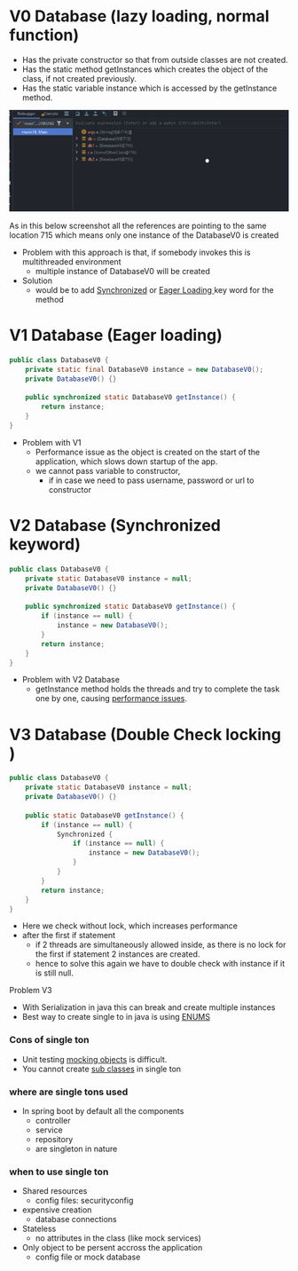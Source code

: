 # V0 Database (lazy loading, normal function)
- Has the private constructor so that from outside classes are not created. 
- Has the static method getInstances which creates the object of the class, if not created previously.  
- Has the static variable instance which is accessed by the getInstance method.

![Screenshot](../resources/singletonv0.png)

As in this below screenshot 
all the references are pointing to the same location 715
which means only one instance of the DatabaseV0 is created

- Problem with this approach is that, if somebody invokes this is multithreaded environment 
  - multiple instance of DatabaseV0 will be created 
- Solution 
  - would be to add <u>Synchronized</u> or <u> Eager Loading </u> key word for the method

# V1 Database  (Eager loading)
```java
public class DatabaseV0 {
    private static final DatabaseV0 instance = new DatabaseV0();
    private DatabaseV0() {}

    public synchronized static DatabaseV0 getInstance() {
        return instance;
    }
}
```
- Problem with V1
  -  Performance issue as the object is created on the start of the application, which slows down startup of the app. 
  - we cannot pass variable to constructor, 
    - if in case we need to pass username, password or url to constructor


# V2 Database (Synchronized keyword)
```java
public class DatabaseV0 {
    private static DatabaseV0 instance = null;
    private DatabaseV0() {}

    public synchronized static DatabaseV0 getInstance() {
        if (instance == null) {
            instance = new DatabaseV0();
        }
        return instance;
    }
}
```

- Problem with V2 Database
  - getInstance method holds the threads and try to complete the task one by one, causing <u>performance issues</u>.


# V3 Database (Double Check locking )
```java
public class DatabaseV0 {
    private static DatabaseV0 instance = null;
    private DatabaseV0() {}

    public static DatabaseV0 getInstance() {
        if (instance == null) {
            Synchronized {
                if (instance == null) {
                    instance = new DatabaseV0();                    
                }
            }
        }
        return instance;
    }
}
```
 
- Here we check without lock, which increases performance 
- after the first if statement 
  - if 2 threads are simultaneously allowed inside, as there is no lock for the first if statement 2 instances are created. 
  - hence to solve this again we have to double check with instance if it is still null.

Problem V3
- With Serialization in java this can break and create multiple instances 
- Best way to create single to in java is using <u>ENUMS</u>


### Cons of single ton 
- Unit testing <u>mocking objects</u> is difficult.
- You cannot create <u>sub classes</u> in single ton

### where are single tons used 
- In spring boot by default all the components 
  - controller 
  - service
  - repository 
  - are singleton in nature


### when to use single ton
- Shared resources 
  - config files: securityconfig
- expensive creation 
  - database connections 
- Stateless 
  - no attributes in the class (like mock services)
- Only object to be persent accross the application 
  - config file or mock database